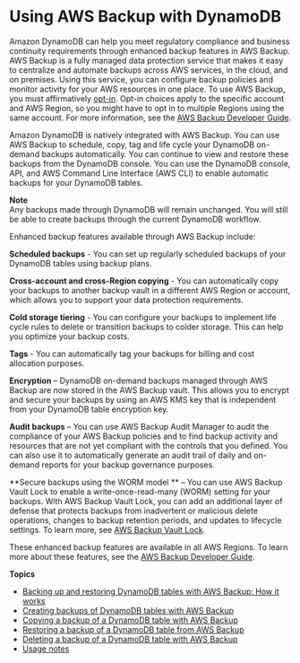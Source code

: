 # Using AWS Backup with DynamoDB<a name="backuprestore_HowItWorksAWS"></a>

Amazon DynamoDB can help you meet regulatory compliance and business continuity requirements through enhanced backup features in AWS Backup\. AWS Backup is a fully managed data protection service that makes it easy to centralize and automate backups across AWS services, in the cloud, and on premises\. Using this service, you can configure backup policies and monitor activity for your AWS resources in one place\. To use AWS Backup, you must affirmatively [opt\-in](https://docs.aws.amazon.com/aws-backup/latest/devguide/service-opt-in.html)\. Opt\-in choices apply to the specific account and AWS Region, so you might have to opt in to multiple Regions using the same account\. For more information, see the [AWS Backup Developer Guide](https://docs.aws.amazon.com/aws-backup/latest/devguide/whatisbackup.html)\. 

Amazon DynamoDB is natively integrated with AWS Backup\. You can use AWS Backup to schedule, copy, tag and life cycle your DynamoDB on\-demand backups automatically\. You can continue to view and restore these backups from the DynamoDB console\. You can use the DynamoDB console, API, and AWS Command Line Interface \(AWS CLI\) to enable automatic backups for your DynamoDB tables\.

**Note**  
Any backups made through DynamoDB will remain unchanged\. You will still be able to create backups through the current DynamoDB workflow\.

Enhanced backup features available through AWS Backup include:

**Scheduled backups** \- You can set up regularly scheduled backups of your DynamoDB tables using backup plans\.

**Cross\-account and cross\-Region copying** \- You can automatically copy your backups to another backup vault in a different AWS Region or account, which allows you to support your data protection requirements\.

**Cold storage tiering** \- You can configure your backups to implement life cycle rules to delete or transition backups to colder storage\. This can help you optimize your backup costs\.

**Tags** \- You can automatically tag your backups for billing and cost allocation purposes\.

**Encryption** – DynamoDB on\-demand backups managed through AWS Backup are now stored in the AWS Backup vault\. This allows you to encrypt and secure your backups by using an AWS KMS key that is independent from your DynamoDB table encryption key\.

**Audit backups** – You can use AWS Backup Audit Manager to audit the compliance of your AWS Backup policies and to find backup activity and resources that are not yet compliant with the controls that you defined\. You can also use it to automatically generate an audit trail of daily and on\-demand reports for your backup governance purposes\. 

**Secure backups using the WORM model ** – You can use AWS Backup Vault Lock to enable a write\-once\-read\-many \(WORM\) setting for your backups\. With AWS Backup Vault Lock, you can add an additional layer of defense that protects backups from inadvertent or malicious delete operations, changes to backup retention periods, and updates to lifecycle settings\. To learn more, see [AWS Backup Vault Lock](https://docs.aws.amazon.com/aws-backup/latest/devguide/vault-lock.html)\.

These enhanced backup features are available in all AWS Regions\. To learn more about these features, see the [AWS Backup Developer Guide](https://docs.aws.amazon.com/aws-backup/latest/devguide/whatisbackup.html)\.

**Topics**
+ [Backing up and restoring DynamoDB tables with AWS Backup: How it works](GettingStartedBackupsAWS.md)
+ [Creating backups of DynamoDB tables with AWS Backup](CreateBackupAWS.md)
+ [Copying a backup of a DynamoDB table with AWS Backup](CrossRegionAccountCopyAWS.md)
+ [Restoring a backup of a DynamoDB table from AWS Backup](Restore.TutorialAWS.md)
+ [Deleting a backup of a DynamoDB table with AWS Backup](Delete.TutorialAWS.md)
+ [Usage notes](UsageNotesAWS.md)